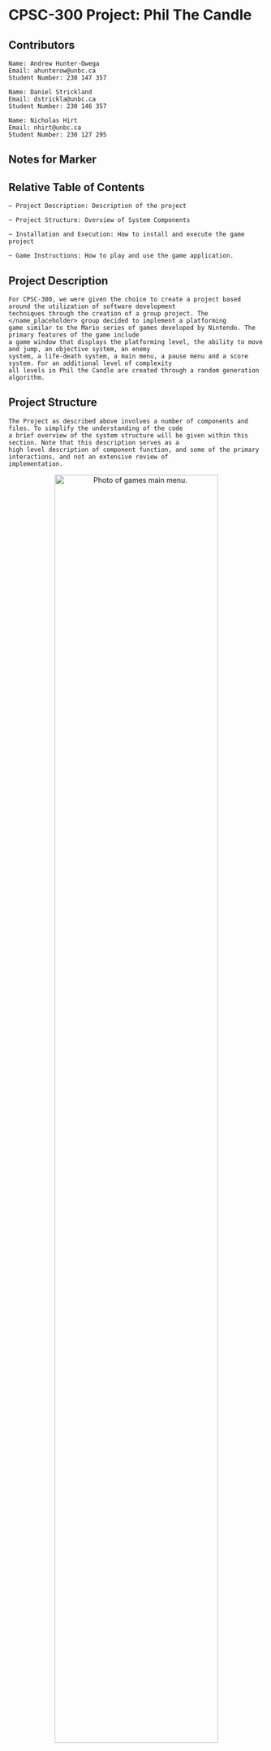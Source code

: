 # CPSC-300 Project: Phil The Candle

## Contributors

    Name: Andrew Hunter-Owega
    Email: ahunterow@unbc.ca
    Student Number: 230 147 357
    
    Name: Daniel Strickland
    Email: dstrickla@unbc.ca
    Student Number: 230 146 357
    
    Name: Nicholas Hirt
    Email: nhirt@unbc.ca
    Student Number: 230 127 295

## Notes for Marker

## Relative Table of Contents

    ~ Project Description: Description of the project

    ~ Project Structure: Overview of System Components

    ~ Installation and Execution: How to install and execute the game project

    ~ Game Instructions: How to play and use the game application.

## Project Description

    For CPSC-300, we were given the choice to create a project based around the utilization of software development
    techniques through the creation of a group project. The </name_placeholder> group decided to implement a platforming
    game similar to the Mario series of games developed by Nintendo. The primary features of the game include
    a game window that displays the platforming level, the ability to move and jump, an objective system, an enemy 
    system, a life-death system, a main menu, a pause menu and a score system. For an additional level of complexity
    all levels in Phil the Candle are created through a random generation algorithm. 

## Project Structure

    The Project as described above involves a number of components and files. To simplify the understanding of the code
    a brief overview of the system structure will be given within this section. Note that this description serves as a
    high level description of component function, and some of the primary interactions, and not an extensive review of
    implementation. 

<p align="center" width="100%">
    <img width="80%" src="assets/sys_figure.png" alt="Photo of games main menu.">
</p>

    The above diagram shows the primary interactions between system components within the project code, the function of 
    each of these components will be discussed as follows: 

    - tile.py
        An extension of a pyGame sprite, and is used in the creation of animations.py and defines a generic tile in 
        the game. 

    - animation.py
        Implements the most generic functionality for animations of moving objects in the game. 

        - entity.py
            Extension of animation.py such that it allows for the functionality that all moving "entities" will require,
            such as animation support, collision detection, and of course movement. 
            - player.py
                An extension of entity.py that specifies the specific animation, collisions and movements and variables
                associated with the player character in the game. 
            - enemy.py
                An extension of entity.py that specifies the generic animations, collision detection and life status
                shared by enemies regardless of type. 

                - walker.py
                    An extension of enemy that supports gravity for an enemy, and factors such as speed specific to 
                    walking enemies. 

                - flier.py
                    An extension of enemy that lacks gravity support, and factors such as speed specific to flying 
                    enemies.

    - game_menu.py
        Implements the tkinter window used as a welcome screen and primary entry state into the game. It implements the
        functionality to change difficulty, start a level, access highscores and a how to play menu. The score menu
        and how to play menu are implemented within this class as can only be invoked via the main menu. As such the 
        game_menu.py class reads from both the How_To_Play.txt file and scores.json. It is invoked by game_loop.py.

    - pause_menu.py
        Implements the tkiner window accessible only when a pause event is invoked during the execution of a game level.
        (Key press p). It provides the functionality for the user to regenerate a level, quit the game and return to the
        main menu. As such it is connected with level_generator.py, game_loop.py and settings.py. 
        

    The next two classes require a brief description of how levels are randomly generated in the Project. The first step
    in randomly generating a level is accomplished by running a random maze generation algorithm on one of the predefined
    layouts for a level found in level_generator.py. This creates a 2-D List containing a maze. Entities are then randomly
    placed into the maze as either 'E' for enemy, 'F' for flying enemy, or 'O' for objective/coin. This 2-D list is then
    rendered with a tile set. This is done be looking at each entry in the 2-D level array and rendering a five by five
    tile to the game screen based on each level array entry and its surrounding members. There are multiple possible 
    options allowing for more unique game states. 

    - level_generator.py
        The level_generator.py class contains all of the code for generating the 2-D level array as described as above.
        That is to say that it implements a recursive-backtracking algorithm for random maze generation as well as an
        algorithm for the random placement of enemies and objectives into this 2-D level array. Primarily interacts with
        settings, and the game menus. 

    - level_renderer.py
        The level_renderer.py class has two primary functions: (1) determine tile sets, and (2) render level to the 
        screen. The tile set portion of level render picks an appropriate five by five tile to render to the screen
        in place of the one by one entry of the 2-D array. The secondary function of level_renderer.py is to display the
        level and the game to the game screen. Primarily interacts with settings.py, tile_sets.py, animation.py, 
        extensions of entity.py and game_loop.py.
            - tile_sets.py
                tile_sets.py contains all of the possible five by five tile sets that can be used to replace
                entries in the 2-D level array. Seperated into another file due to the verbose nature. 

    - settings.py
        Contains several settings that can be used to alter the project. This includes everything from the size and 
        color of the various game windows, to the penalties used to calculate score. Settings also includes some 
        variables that need to be referenced from multiple components such as curr_difficulty. As such the variables in
        settings.py are used and altered by numerous other components such as pause_menu.py, level_generator.py, 
        level_renderer.py, etc. 

    - game_loop.py
        The game_loop.py component is the heart of the game. It provides the main of the program, and by extenstion
        the driver code that instructs the other components of the project. As such it has interactions with most of the
        critical components of the game. This means that the level_render.py, settings.py, game_menu.py, pause_menu.py,
        and all extentions of entity.py directly or indirectly plug into game_loop.py. game_loop.py runs the central
        logic loop which organizes the interactions of the other classes as well as driving the central logic of the
        final game. 

    - How_To_Text.txt
        Contains the text that will be displayed on the How_To_Play Menu accessible from the Game's main menu.

    - scores.json
        Json storage of users highest recorded scores. Accessed and rendered by main_menu.py's score menu.  

## Installation and Execution
 
Phil the Game can be accessed from the Git repository found at: 

    https://github.com/NHirt32/CPSC300Project

To get the game code, the project can either be cloned, or be downloaded in a zip folder. There are two primary methods
for how to execute the game. 

    1) The Easy Method
        Assuming that the user of the game is has a device that is running Windows 10, a executable file is 
        provided in the dist directory of the game code. To make use of this executable file it must be in a folder with
        the following: "How_To_Text.txt", scores.json, and the assets directory. This is true by default, and all that 
        is required to execute the game is to activate the executable file. This executable file was created with the 
        use of pyInstaller.

    2) The Not-So-Easy Method
        This method should be reserved for those who are not running a windows machine. 

        To execute the game you must have python installed on your computer, this can be accomplished by following the
        directions here:

            https://realpython.com/installing-python/

        After installing python you will need to make use of pip to install the following libraries

            - pygame - To use as an engine for the game

            - screeninfo - To get screen size

            - Pillow - For images in main menu

            - Tkinter - For the main/pause menu

        After this is accomplished the terminal must be opened and the directory containing the project must be found 
        through navigation of the file system. Once the current directory in the terminal contains the game source code,
        the following should be entered into the terminal:
    
            py game_loop.py
        
        can be executed to run the game project.


## Game Instructions

    For installation and execution of the project please see the previous section of the README.md "Installation and
    Execution." This section includes the instructions for how to play the game. For a more indepth review of gameplay
    mechanics please refer to the ingame "How To Play" window. 

<p align="center" width="100%">
    <img width="60%" src="assets/m_menu.png" alt="Photo of games main menu.">
</p>

### Main Menu:

    Upon execution of the program, regardless of the method the user will be brought to the Primary Game Menu of the
    game project. The game Menu project is seen in the previous figure. The game menu provides the following 
    functionality. 
        - Difficulty Slider:
            - Controls the difficulty of the next level to be generated. Difficulty comes in three tiers with one being
              easy, two being medium difficulty, and three being hard difficulty. 
        
        - How To Play Button:
            - Launches a window that allows for instructions on how to play the game. Must be closed before a level may
              be generated. 

        - High Scores Button:
            - Launches a window that displays the highscores of the user for each of the five levels at each of the five
              difficulties. 

        - Level Buttons:
            - Randomly generates a level of the theme corresponding to the number, with difficulty corresponding to the 
              current state of the difficulty slider. 

                Level Themes:
                    (1) - Jungle 
                    (2) - Mine
                    (3) - Ice
                    (4) - Volcano
                    (5) - Tomb


### Game Window:

<p align="center" width="100%">
    <img width="70%" src="assets/game_window.png" alt="Photo of game primary window">
</p>

    The previous figure shows the window that the user will be presented with upon the activation of one of the level
    buttons on the main menu. The resulting window showcases the game in which the player may interact. 

    - HUD elements
        - In the upper-right hand corner of the level the amount of coins left to find, as well as the players remaining
          health is displayed. 

    - Controls
        - To control the main character (Phil) the following commands are available
                [A] - Left Movement
                [D] - Right Movement
                [Space] - Jump

    - Finer details about Game Play mechanics can be found in the "How To Play" window accessible from the Main Menu.


### Pause Menu:

<p align="center" width="100%">
    <img width="40%" src="assets/pause_menu.png" alt="Photo of games main menu.">
</p>

    The previous figure shows the menu that the user will be prompted with after pressing [p] to open the pause menu 
    during the game. The pause menu will freeze the game and will open a new window with the following features. 

    - Regenerate Level Button
        - Completely regenerates the current level, and resets the players score and game state. 

    - Main Menu Button
        - Exits the current game state and returns to the main menu

    - Continue Button
        - Returns to the game window with no alterations. The same result can be achieved with pressing the exit on the
          window bar.

    - Quit: 
        - Completely exits the game and kills the program. 
